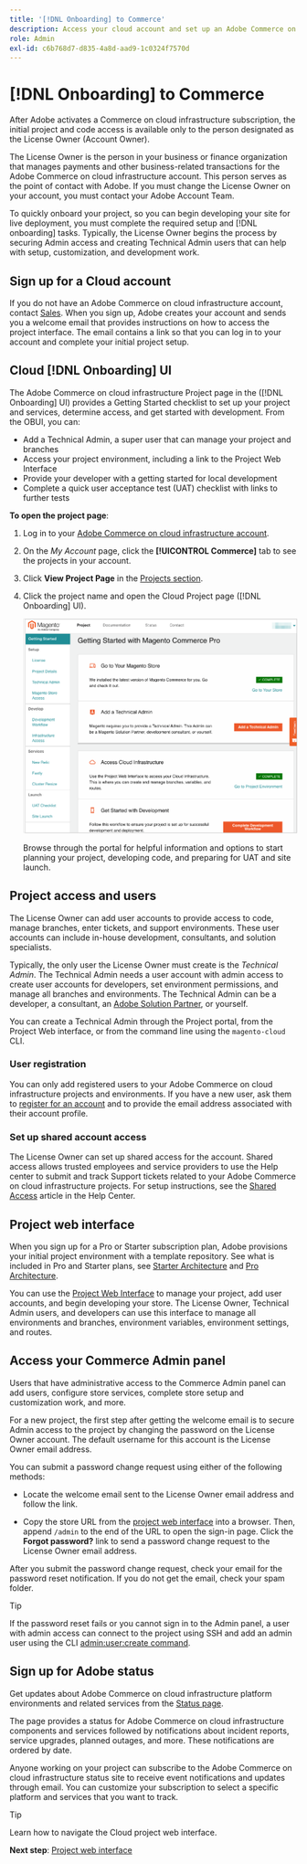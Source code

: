 ```yaml
---
title: '[!DNL Onboarding] to Commerce'
description: Access your cloud account and set up an Adobe Commerce on cloud infrastructure project.
role: Admin
exl-id: c6b768d7-d835-4a8d-aad9-1c0324f7570d
---
```

# [!DNL Onboarding] to Commerce

After Adobe activates a Commerce on cloud infrastructure subscription, the initial project and code access is available only to the person designated as the License Owner (Account Owner).

The License Owner is the person in your business or finance organization that manages payments and other business-related transactions for the Adobe Commerce on cloud infrastructure account. This person serves as the point of contact with Adobe. If you must change the License Owner on your account, you must contact your Adobe Account Team.

To quickly onboard your project, so you can begin developing your site for live deployment, you must complete the required setup and [!DNL onboarding] tasks. Typically, the License Owner begins the process by securing Admin access and creating Technical Admin users that can help with setup, customization, and development work.

## Sign up for a Cloud account

If you do not have an Adobe Commerce on cloud infrastructure account, contact [Sales][]. When you sign up, Adobe creates your account and sends you a welcome email that provides instructions on how to access the project interface. The email contains a link so that you can log in to your account and complete your initial project setup.

## Cloud [!DNL Onboarding] UI

The Adobe Commerce on cloud infrastructure Project page in the ([!DNL Onboarding] UI) provides a Getting Started checklist to set up your project and services, determine access, and get started with development. From the OBUI, you can:

- Add a Technical Admin, a super user that can manage your project and branches
- Access your project environment, including a link to the Project Web Interface
- Provide your developer with a getting started for local development
- Complete a quick user acceptance test (UAT) checklist with links to further tests

**To open the project page**:

1. Log in to your [Adobe Commerce on cloud infrastructure account](https://account.magento.com/customer/account/).

1. On the _My Account_ page, click the **[!UICONTROL Commerce]** tab to see the projects in your account.

1. Click **View Project Page** in the [Projects section](https://cloud.magento.com/cloud/project/subscriptions/).

1. Click the project name and open the Cloud Project page ([!DNL Onboarding] UI).

   ![OBUI project page](../assets/onboarding-ui.png)

   Browse through the portal for helpful information and options to start planning your project, developing code, and preparing for UAT and site launch.

## Project access and users

The License Owner can add user accounts to provide access to code, manage branches, enter tickets, and support environments. These user accounts can include in-house development, consultants, and solution specialists.

Typically, the only user the License Owner must create is the _Technical Admin_. The Technical Admin needs a user account with admin access to create user accounts for developers, set environment permissions, and manage all branches and environments. The Technical Admin can be a developer, a consultant, an [Adobe Solution Partner](https://business.adobe.com/products/magento/partners.html), or yourself.

You can create a Technical Admin through the Project portal, from the Project Web interface, or from the command line using the `magento-cloud` CLI.

### User registration

You can only add registered users to your Adobe Commerce on cloud infrastructure projects and environments. If you have a new user, ask them to [register for an account](https://account.magento.com/customer/account/login/) and to provide the email address associated with their account profile.

### Set up shared account access

The License Owner can set up shared access for the account. Shared access allows trusted employees and service providers to use the Help center to submit and track Support tickets related to your Adobe Commerce on cloud infrastructure projects. For setup instructions, see the [Shared Access][] article in the Help Center.

## Project web interface

When you sign up for a Pro or Starter subscription plan, Adobe provisions your initial project environment with a template repository. See what is included in Pro and Starter plans, see [Starter Architecture](../cloud-guide/architecture/starter-architecture.md) and [Pro Architecture](../cloud-guide/architecture/pro-architecture.md).

You can use the [Project Web Interface](project-console.md) to manage your project, add user accounts, and begin developing your store. The License Owner, Technical Admin users, and developers can use this interface to manage all environments and branches, environment variables, environment settings, and routes.

## Access your Commerce Admin panel

Users that have administrative access to the Commerce Admin panel can add users, configure store services, complete store setup and customization work, and more.

For a new project, the first step after getting the welcome email is to secure Admin access to the project by changing the password on the License Owner account. The default username for this account is the License Owner email address.

You can submit a password change request using either of the following methods:

- Locate the welcome email sent to the License Owner email address and follow the link.

- Copy the store URL from the [project web interface](../cloud-guide/project/overview.md) into a browser. Then, append `/admin` to the end of the URL to open the sign-in page. Click the **Forgot password?** link to send a password change request to the License Owner email address.

After you submit the password change request, check your email for the password reset notification. If you do not get the email, check your spam folder.

>[!TIP]
>
>If the password reset fails or you cannot sign in to the Admin panel, a user with admin access can connect to the project using SSH and add an admin user using the CLI [admin:user:create command](https://experienceleague.adobe.com/docs/commerce-operations/installation-guide/tutorials/admin.html).

## Sign up for Adobe status

Get updates about Adobe Commerce on cloud infrastructure platform environments and related services from the [Status page][].

The page provides a status for Adobe Commerce on cloud infrastructure components and services followed by notifications about incident reports, service upgrades, planned outages, and more. These notifications are ordered by date.

Anyone working on your project can subscribe to the Adobe Commerce on cloud infrastructure status site to receive event notifications and updates through email. You can customize your subscription to select a specific platform and services that you want to track.

>[!TIP]
>
>Learn how to navigate the Cloud project web interface.
>
>**Next step**: [Project web interface](project-console.md)

<!-- link definitions -->

[Sales]: https://business.adobe.com/products/magento/get-demo.html
[Shared Access]: https://experienceleague.adobe.com/docs/commerce-knowledge-base/kb/help-center-guide/magento-help-center-user-guide.html#shared-access
[Status page]: https://status.adobe.com/products/503473
